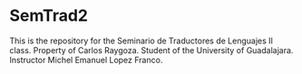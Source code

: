 # SemTrad2
This is the repository for the Seminario de Traductores de Lenguajes II class. Property of Carlos Raygoza. Student of the University of Guadalajara. Instructor Michel Emanuel Lopez Franco. 

